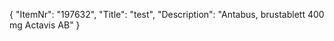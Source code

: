{
  "ItemNr": "197632",
  "Title": "test",
  "Description": "Antabus, brustablett 400 mg Actavis AB"
}